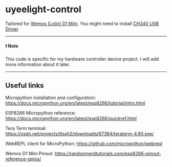 # uyeelight-control
Tailored for [Wemos (Lolin) D1 Mini](https://www.wemos.cc/en/latest/d1/d1_mini.html "Wemos (Lolin) D1 Mini"). You might need to install [CH340 USB Driver](https://www.wemos.cc/en/latest/ch340_driver.html "CH340 USB Driver").

------------

#### ❗ Note
This code is specific for my hardware controller device project.
I will add more information about it later.

------------

## Useful links

Micropython installation and configuration:
https://docs.micropython.org/en/latest/esp8266/tutorial/intro.html

ESP8266 Micropython reference:
https://docs.micropython.org/en/latest/esp8266/quickref.html

Tera Term terminal:
https://osdn.net/projects/ttssh2/downloads/67384/teraterm-4.60.exe/

WebREPL client for MicroPython:
https://github.com/micropython/webrepl

Wemos D1 Mini Pinout:
https://randomnerdtutorials.com/esp8266-pinout-reference-gpios/

